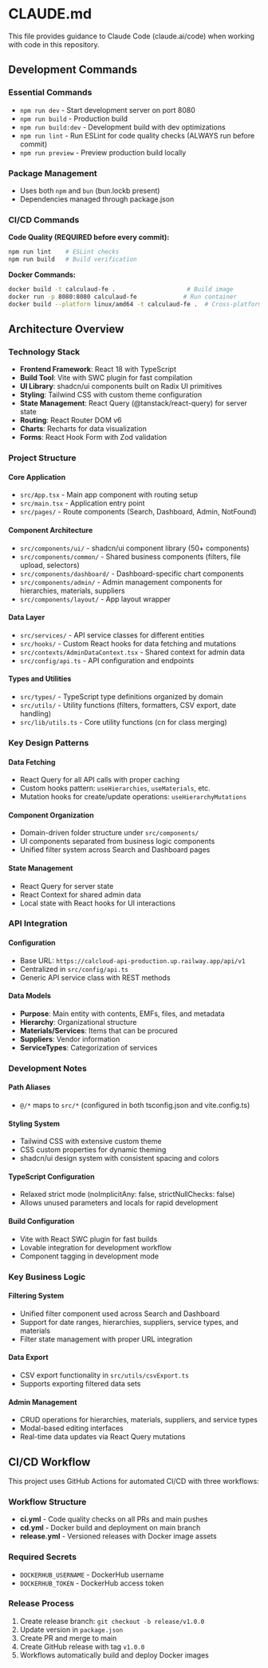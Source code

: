 # CLAUDE.md

This file provides guidance to Claude Code (claude.ai/code) when working with code in this repository.

## Development Commands

### Essential Commands

- `npm run dev` - Start development server on port 8080
- `npm run build` - Production build
- `npm run build:dev` - Development build with dev optimizations
- `npm run lint` - Run ESLint for code quality checks (ALWAYS run before commit)
- `npm run preview` - Preview production build locally

### Package Management

- Uses both `npm` and `bun` (bun.lockb present)
- Dependencies managed through package.json

### CI/CD Commands

**Code Quality (REQUIRED before every commit):**
```bash
npm run lint    # ESLint checks
npm run build   # Build verification
```

**Docker Commands:**
```bash
docker build -t calculaud-fe .                    # Build image
docker run -p 8080:8080 calculaud-fe             # Run container
docker build --platform linux/amd64 -t calculaud-fe .  # Cross-platform build
```

## Architecture Overview

### Technology Stack

- **Frontend Framework**: React 18 with TypeScript
- **Build Tool**: Vite with SWC plugin for fast compilation
- **UI Library**: shadcn/ui components built on Radix UI primitives
- **Styling**: Tailwind CSS with custom theme configuration
- **State Management**: React Query (@tanstack/react-query) for server state
- **Routing**: React Router DOM v6
- **Charts**: Recharts for data visualization
- **Forms**: React Hook Form with Zod validation

### Project Structure

#### Core Application

- `src/App.tsx` - Main app component with routing setup
- `src/main.tsx` - Application entry point
- `src/pages/` - Route components (Search, Dashboard, Admin, NotFound)

#### Component Architecture

- `src/components/ui/` - shadcn/ui component library (50+ components)
- `src/components/common/` - Shared business components (filters, file upload, selectors)
- `src/components/dashboard/` - Dashboard-specific chart components
- `src/components/admin/` - Admin management components for hierarchies, materials, suppliers
- `src/components/layout/` - App layout wrapper

#### Data Layer

- `src/services/` - API service classes for different entities
- `src/hooks/` - Custom React hooks for data fetching and mutations
- `src/contexts/AdminDataContext.tsx` - Shared context for admin data
- `src/config/api.ts` - API configuration and endpoints

#### Types and Utilities

- `src/types/` - TypeScript type definitions organized by domain
- `src/utils/` - Utility functions (filters, formatters, CSV export, date handling)
- `src/lib/utils.ts` - Core utility functions (cn for class merging)

### Key Design Patterns

#### Data Fetching

- React Query for all API calls with proper caching
- Custom hooks pattern: `useHierarchies`, `useMaterials`, etc.
- Mutation hooks for create/update operations: `useHierarchyMutations`

#### Component Organization

- Domain-driven folder structure under `src/components/`
- UI components separated from business logic components
- Unified filter system across Search and Dashboard pages

#### State Management

- React Query for server state
- React Context for shared admin data
- Local state with React hooks for UI interactions

### API Integration

#### Configuration

- Base URL: `https://calcloud-api-production.up.railway.app/api/v1`
- Centralized in `src/config/api.ts`
- Generic API service class with REST methods

#### Data Models

- **Purpose**: Main entity with contents, EMFs, files, and metadata
- **Hierarchy**: Organizational structure
- **Materials/Services**: Items that can be procured
- **Suppliers**: Vendor information
- **ServiceTypes**: Categorization of services

### Development Notes

#### Path Aliases

- `@/*` maps to `src/*` (configured in both tsconfig.json and vite.config.ts)

#### Styling System

- Tailwind CSS with extensive custom theme
- CSS custom properties for dynamic theming
- shadcn/ui design system with consistent spacing and colors

#### TypeScript Configuration

- Relaxed strict mode (noImplicitAny: false, strictNullChecks: false)
- Allows unused parameters and locals for rapid development

#### Build Configuration

- Vite with React SWC plugin for fast builds
- Lovable integration for development workflow
- Component tagging in development mode

### Key Business Logic

#### Filtering System

- Unified filter component used across Search and Dashboard
- Support for date ranges, hierarchies, suppliers, service types, and materials
- Filter state management with proper URL integration

#### Data Export

- CSV export functionality in `src/utils/csvExport.ts`
- Supports exporting filtered data sets

#### Admin Management

- CRUD operations for hierarchies, materials, suppliers, and service types
- Modal-based editing interfaces
- Real-time data updates via React Query mutations

## CI/CD Workflow

This project uses GitHub Actions for automated CI/CD with three workflows:

### Workflow Structure
- **ci.yml** - Code quality checks on all PRs and main pushes
- **cd.yml** - Docker build and deployment on main branch
- **release.yml** - Versioned releases with Docker image assets

### Required Secrets
- `DOCKERHUB_USERNAME` - DockerHub username
- `DOCKERHUB_TOKEN` - DockerHub access token

### Release Process
1. Create release branch: `git checkout -b release/v1.0.0`
2. Update version in `package.json`
3. Create PR and merge to main
4. Create GitHub release with tag `v1.0.0`
5. Workflows automatically build and deploy Docker images